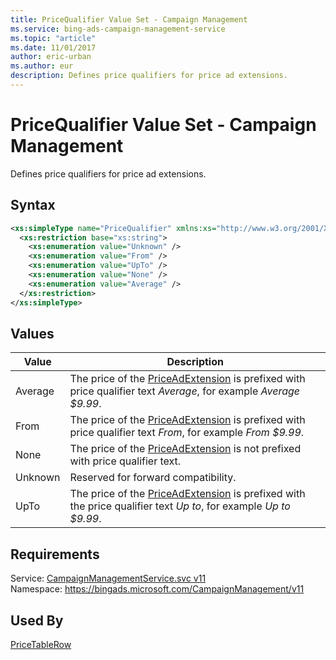 ```yaml
---
title: PriceQualifier Value Set - Campaign Management
ms.service: bing-ads-campaign-management-service
ms.topic: "article"
ms.date: 11/01/2017
author: eric-urban
ms.author: eur
description: Defines price qualifiers for price ad extensions.
---
```

# PriceQualifier Value Set - Campaign Management
Defines price qualifiers for price ad extensions.

## Syntax
```xml
<xs:simpleType name="PriceQualifier" xmlns:xs="http://www.w3.org/2001/XMLSchema">
  <xs:restriction base="xs:string">
    <xs:enumeration value="Unknown" />
    <xs:enumeration value="From" />
    <xs:enumeration value="UpTo" />
    <xs:enumeration value="None" />
    <xs:enumeration value="Average" />
  </xs:restriction>
</xs:simpleType>
```

## <a name="values"></a>Values

|Value|Description|
|-----------|---------------|
|<a name="average"></a>Average|The price of the [PriceAdExtension](../campaign-management-service/priceadextension.md) is prefixed with price qualifier text *Average*, for example *Average $9.99*.|
|<a name="from"></a>From|The price of the [PriceAdExtension](../campaign-management-service/priceadextension.md) is prefixed with price qualifier text *From*, for example *From $9.99*.|
|<a name="none"></a>None|The price of the [PriceAdExtension](../campaign-management-service/priceadextension.md) is not prefixed with price qualifier text.|
|<a name="unknown"></a>Unknown|Reserved for forward compatibility.|
|<a name="upto"></a>UpTo|The price of the [PriceAdExtension](../campaign-management-service/priceadextension.md) is prefixed with the price qualifier text *Up to*, for example *Up to $9.99*.|

## Requirements
Service: [CampaignManagementService.svc v11](https://campaign.api.bingads.microsoft.com/Api/Advertiser/CampaignManagement/v11/CampaignManagementService.svc)  
Namespace: https://bingads.microsoft.com/CampaignManagement/v11  

## Used By
[PriceTableRow](pricetablerow.md)  
